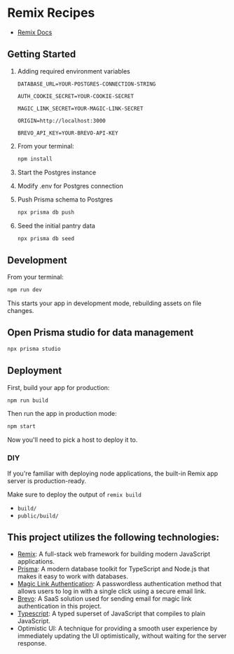 # Remix Recipes

- [Remix Docs](https://remix.run/docs)

## Getting Started

1. Adding required environment variables

   ```
   DATABASE_URL=YOUR-POSTGRES-CONNECTION-STRING

   AUTH_COOKIE_SECRET=YOUR-COOKIE-SECRET

   MAGIC_LINK_SECRET=YOUR-MAGIC-LINK-SECRET

   ORIGIN=http://localhost:3000

   BREVO_API_KEY=YOUR-BREVO-API-KEY
   ```

2. From your terminal:

   ```sh
   npm install
   ```

3. Start the Postgres instance
4. Modify .env for Postgres connection
5. Push Prisma schema to Postgres
   ```sh
   npx prisma db push
   ```
6. Seed the initial pantry data
   ```sh
   npx prisma db seed
   ```

## Development

From your terminal:

```sh
npm run dev
```

This starts your app in development mode, rebuilding assets on file changes.

## Open Prisma studio for data management

```sh
npx prisma studio
```

## Deployment

First, build your app for production:

```sh
npm run build
```

Then run the app in production mode:

```sh
npm start
```

Now you'll need to pick a host to deploy it to.

### DIY

If you're familiar with deploying node applications, the built-in Remix app server is production-ready.

Make sure to deploy the output of `remix build`

- `build/`
- `public/build/`

## This project utilizes the following technologies:

- [Remix](https://remix.run): A full-stack web framework for building modern JavaScript applications.
- [Prisma](https://www.prisma.io): A modern database toolkit for TypeScript and Node.js that makes it easy to work with databases.
- [Magic Link Authentication](https://postmarkapp.com/blog/magic-links): A passwordless authentication method that allows users to log in with a single click using a secure email link.
- [Brevo](https://brevo.com): A SaaS solution used for sending email for magic link authentication in this project.
- [Typescript](https://www.typescriptlang.org): A typed superset of JavaScript that compiles to plain JavaScript.
- Optimistic UI: A technique for providing a smooth user experience by immediately updating the UI optimistically, without waiting for the server response.
